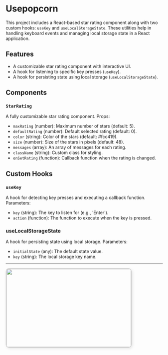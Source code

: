 # Usepopcorn
This project includes a React-based star rating component along with two custom hooks: `useKey` and `useLocalStorageState`. These utilities help in handling keyboard events and managing local storage state in a React application.

## Features
- A customizable star rating component with interactive UI.
- A hook for listening to specific key presses (`useKey`).
- A hook for persisting state using local storage (`useLocalStorageState`).

## Components
### `StarRating`
A fully customizable star rating component.
Props:
- `maxRating` (number): Maximum number of stars (default: 5).
- `defaultRating` (number): Default selected rating (default: 0).
- `color` (string): Color of the stars (default: #fcc419).
- `size` (number): Size of the stars in pixels (default: 48).
- `messages` (array): An array of messages for each rating.
- `className` (string): Custom class for styling.
- `onSetRating` (function): Callback function when the rating is changed.

## Custom Hooks
### `useKey`
A hook for detecting key presses and executing a callback function.
Parameters:
- `key` (string): The key to listen for (e.g., 'Enter').
- `action` (function): The function to execute when the key is pressed.

### useLocalStorageState
A hook for persisting state using local storage.
Parameters:
- `initialState` (any): The default state value.
- `key` (string): The local storage key name.

--- 
<img src="https://github.com/user-attachments/assets/767d5d8a-952d-4d02-a7c3-399b43fd495e" width="400" height="250" style="border: 2px solid #ccc; border-radius: 10px; box-shadow: 3px 3px 10px rgba(0,0,0,0.1);" /> 

